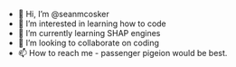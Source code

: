 - 👋 Hi, I’m @seanmcosker
- 👀 I’m interested in learning how to code
- 🌱 I’m currently learning SHAP engines
- 💞️ I’m looking to collaborate on coding
- 📫 How to reach me - passenger pigeion would be best. 

<!---
seanmcosker/seanmcosker is a ✨ special ✨ repository because its `README.md` (this file) appears on your GitHub profile.
You can click the Preview link to take a look at your changes.
--->
